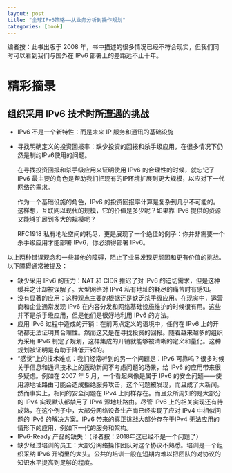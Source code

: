 ```yaml
---
layout: post
title: "全球IPv6策略——从业务分析到操作规划"
categories: [book]
---
```

编者按：此书出版于 2008 年，书中描述的很多情况已经不符合现实，但我们同时可以看到我们与国外在 IPv6 部署上的差距远不止十年。
# 精彩摘录

## 组织采用 IPv6 技术时所遭遇的挑战
* IPv6 不是一个新特性：而是未来 IP 服务和通讯的基础设施
* 寻找明确定义的投资回报率：缺少投资的回报和杀手级应用，在很多情况下仍然是制约IPv6使用的问题。

    在寻找投资回报和杀手级应用来证明使用 IPv6 的合理性的时候，就忘记了 IPv6 最主要的角色是帮助我们把现有的IP环境扩展到更大规模，以应对下一代网络的需求。

    作为一个基础设施的角色，IPv6 的投资回报率计算是复杂到几乎不可能的。这样想，互联网以现代的规模，它的价值是多少呢？如果靠 IPv6 提供的资源又能够扩展到多大的规模呢？

    RFC1918 私有地址空间的耗尽，更是展现了一个绝佳的例子：你并非需要一个杀手级应用才能部署 IPv6，你必须得部署 IPv6。

以上两种错误观念和一些其他的障碍，阻止了业界发现更顽固和更有价值的挑战。以下障碍通常被提及：
* 缺少采用 IPv6 的压力：NAT 和 CIDR 推迟了对 IPv6 的迫切需求，但是这种缓兵之计却被误解了。大型网络对 IPv4 私有地址的耗尽的痛苦时有感知。
* 没有显著的应用：这种观点主要的根据还是缺乏杀手级应用。在现实中，运营商和企业通常发现 IPv6 在内容分发和网络基础设施维护的时候很有用。这些并不是杀手级应用，但是他们是很好地利用 IPv6 的方法。
* 应用 IPv6 过程中造成的开销：在前两点定义的语境中，任何在 IPv6 上的开销都无法证明其合理性。然而这又是在寻找投资的回报。随着越来越多的组织为采用 IPv6 制定了规划，这样集成的开销就能够被清晰的定义和量化。这种规划被证明是有助于降低开销的。
* “感觉”上的技术难点：我们经常听到的另一个问题是：IPv6 可靠吗？很多时候关于信息和通讯技术上的轰动新闻不考虑问题的场景，给 IPv6 的应用带来很多疑虑。例如在 2007 年 5 月，一个看起来像是属于 IPv6 的安全问题——使用源地址路由可能会造成拒绝服务攻击，这个问题被发现，而且成了大新闻。然而事实上，相同的安全问题在 IPv4 上同样存在。而且众所周知的是大部分的 IPv4 实现默认都禁用了 IPv4 源地址路由。尽管 IPv6 上的相关实现还有待成熟，在这个例子中，大部分网络设备生产商已经实现了应对 IPv4 中相似问题的 IPv6 的解决方案。IPv6 带来的真正挑战大部分存在于IPv4 无法应用的情形下的应用，例如下一代的服务和架构。
* IPv6-Ready 产品的缺失：（译者按：2018年这已经不是一个问题了）
* 缺少经过培训的员工：大部分网络操作团队对这个协议不熟悉。培训是一个组织采纳 IPv6 开销里的大头。公共的培训一般在短期内难以把团队的对协议的知识水平提高到足够的程度。

